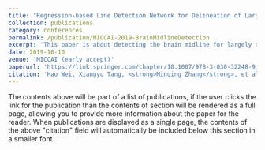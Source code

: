 ```yaml
---
title: "Regression-based Line Detection Network for Delineation of Largely Deformed Brain Midline"
collection: publications
category: conferences
permalink: /publication/MICCAI-2019-BrainMidlineDetection
excerpt: 'This paper is about detecting the brain midline for largely deformed subjects from head CT scans.'
date: 2019-10-10
venue: 'MICCAI (early accept)'
paperurl: 'https://link.springer.com/chapter/10.1007/978-3-030-32248-9_93'
citation: 'Hao Wei, Xiangyu Tang, <strong>Minqing Zhang</strong>, et al. (2019). &quot;Regression-based Line Detection Network for Delineation of Largely Deformed Brain Midline.&quot; <i>MICCAI 2019</i>. 1(3).'
---
```


The contents above will be part of a list of publications, if the user clicks the link for the publication than the contents of section will be rendered as a full page, allowing you to provide more information about the paper for the reader. When publications are displayed as a single page, the contents of the above "citation" field will automatically be included below this section in a smaller font.
